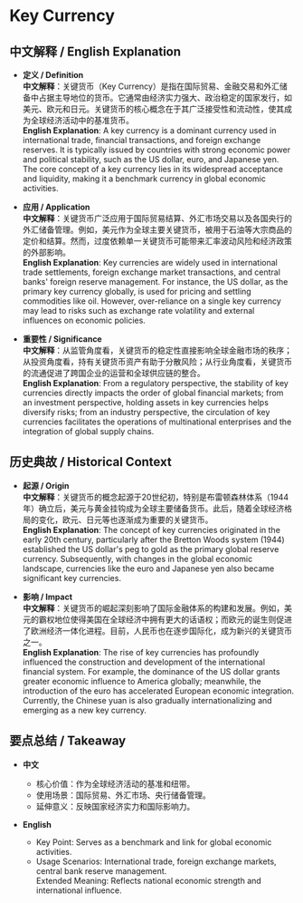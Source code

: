 # Key Currency

## 中文解释 / English Explanation

* **定义 / Definition**  
  **中文解释**：关键货币（Key Currency）是指在国际贸易、金融交易和外汇储备中占据主导地位的货币。它通常由经济实力强大、政治稳定的国家发行，如美元、欧元和日元。关键货币的核心概念在于其广泛接受性和流动性，使其成为全球经济活动中的基准货币。  
  **English Explanation**: A key currency is a dominant currency used in international trade, financial transactions, and foreign exchange reserves. It is typically issued by countries with strong economic power and political stability, such as the US dollar, euro, and Japanese yen. The core concept of a key currency lies in its widespread acceptance and liquidity, making it a benchmark currency in global economic activities.

* **应用 / Application**  
  **中文解释**：关键货币广泛应用于国际贸易结算、外汇市场交易以及各国央行的外汇储备管理。例如，美元作为全球主要关键货币，被用于石油等大宗商品的定价和结算。然而，过度依赖单一关键货币可能带来汇率波动风险和经济政策的外部影响。  
  **English Explanation**: Key currencies are widely used in international trade settlements, foreign exchange market transactions, and central banks' foreign reserve management. For instance, the US dollar, as the primary key currency globally, is used for pricing and settling commodities like oil. However, over-reliance on a single key currency may lead to risks such as exchange rate volatility and external influences on economic policies.

* **重要性 / Significance**  
  **中文解释**：从监管角度看，关键货币的稳定性直接影响全球金融市场的秩序；从投资角度看，持有关键货币资产有助于分散风险；从行业角度看，关键货币的流通促进了跨国企业的运营和全球供应链的整合。  
  **English Explanation**: From a regulatory perspective, the stability of key currencies directly impacts the order of global financial markets; from an investment perspective, holding assets in key currencies helps diversify risks; from an industry perspective, the circulation of key currencies facilitates the operations of multinational enterprises and the integration of global supply chains.

## 历史典故 / Historical Context

* **起源 / Origin**  
  **中文解释**：关键货币的概念起源于20世纪初，特别是布雷顿森林体系（1944年）确立后，美元与黄金挂钩成为全球主要储备货币。此后，随着全球经济格局的变化，欧元、日元等也逐渐成为重要的关键货币。  
  **English Explanation**: The concept of key currencies originated in the early 20th century, particularly after the Bretton Woods system (1944) established the US dollar's peg to gold as the primary global reserve currency. Subsequently, with changes in the global economic landscape, currencies like the euro and Japanese yen also became significant key currencies.

* **影响 / Impact**  
  **中文解释**：关键货币的崛起深刻影响了国际金融体系的构建和发展。例如，美元的霸权地位使得美国在全球经济中拥有更大的话语权；而欧元的诞生则促进了欧洲经济一体化进程。目前，人民币也在逐步国际化，成为新兴的关键货币之一。  
  **English Explanation**: The rise of key currencies has profoundly influenced the construction and development of the international financial system. For example, the dominance of the US dollar grants greater economic influence to America globally; meanwhile, the introduction of the euro has accelerated European economic integration. Currently, the Chinese yuan is also gradually internationalizing and emerging as a new key currency.

## 要点总结 / Takeaway

* **中文**  
  - 核心价值：作为全球经济活动的基准和纽带。  
  - 使用场景：国际贸易、外汇市场、央行储备管理。  
  - 延伸意义：反映国家经济实力和国际影响力。

* **English**  
  - Key Point: Serves as a benchmark and link for global economic activities.  
  - Usage Scenarios: International trade, foreign exchange markets, central bank reserve management.  
Extended Meaning: Reflects national economic strength and international influence.